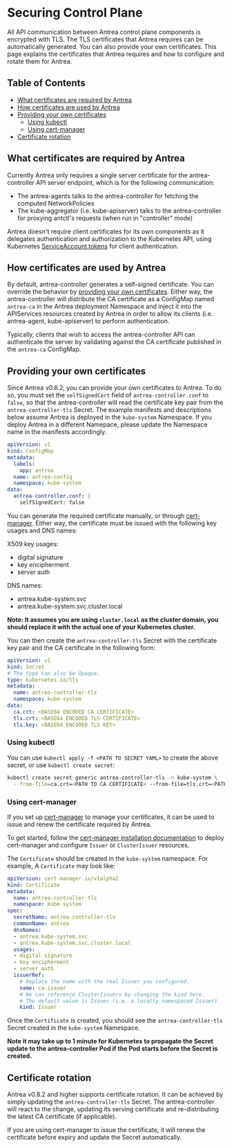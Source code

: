 # Securing Control Plane

All API communication between Antrea control plane components is encrypted with
TLS. The TLS certificates that Antrea requires can be automatically generated.
You can also provide your own certificates. This page explains the certificates
that Antrea requires and how to configure and rotate them for Antrea.

## Table of Contents
  - [What certificates are required by Antrea](#what-certificates-are-required-by-antrea)
  - [How certificates are used by Antrea](#how-certificates-are-used-by-antrea)
  - [Providing your own certificates](#providing-your-own-certificates)
    - [Using kubectl](#using-kubectl)
    - [Using cert-manager](#using-cert-manager)
  - [Certificate rotation](#certificate-rotation)

## What certificates are required by Antrea

Currently Antrea only requires a single server certificate for the
antrea-controller API server endpoint, which is for the following communication:
- The antrea-agents talks to the antrea-controller for fetching the computed
 NetworkPolicies
- The kube-aggregator (i.e. kube-apiserver) talks to the antrea-controller for
 proxying antctl's requests (when run in "controller" mode)

Antrea doesn't require client certificates for its own components as it
delegates authentication and authorization to the Kubernetes API, using
Kubernetes [ServiceAccount tokens](https://kubernetes.io/docs/reference/access-authn-authz/authentication/#service-account-tokens)
for client authentication.

## How certificates are used by Antrea

By default, antrea-controller generates a self-signed certificate. You can
override the behavior by [providing your own certificates](#providing-your-own-certificates).
Either way, the antrea-controller will distribute the CA certificate as a
ConfigMap named `antrea-ca` in the Antrea deployment Namespace and inject it
into the APIServices resources created by Antrea in order to allow its clients
(i.e. antrea-agent, kube-apiserver) to perform authentication.

Typically, clients that wish to access the antrea-controller API can
authenticate the server by validating against the CA certificate published in
the `antrea-ca` ConfigMap.

## Providing your own certificates

Since Antrea v0.8.2, you can provide your own certificates to Antrea. To do so,
you must set the `selfSignedCert` field of `antrea-controller.conf` to `false`,
so that the antrea-controller will read the certificate key pair from the
`antrea-controller-tls` Secret. The example manifests and descriptions below
assume Antrea is deployed in the `kube-system` Namespace. If you deploy Antrea
in a different Namepace, please update the Namespace name in the manifests
accordingly.

```yaml
apiVersion: v1
kind: ConfigMap
metadata:
  labels:
    app: antrea
  name: antrea-config
  namespace: kube-system
data:
  antrea-controller.conf: |
    selfSignedCert: false
```

You can generate the required certificate manually, or through
[cert-manager](https://cert-manager.io/docs/). Either way, the certificate must
be issued with the following key usages and DNS names:

X509 key usages:
- digital signature
- key encipherment
- server auth

DNS names:
- antrea.kube-system.svc
- antrea.kube-system.svc.cluster.local

**Note: It assumes you are using `cluster.local` as the cluster domain, you
should replace it with the actual one of your Kubernetes cluster.**

You can then create the `antrea-controller-tls` Secret with the certificate key
pair and the CA certificate in the following form:
```yaml
apiVersion: v1
kind: Secret
# The type can also be Opaque.
type: kubernetes.io/tls
metadata:
  name: antrea-controller-tls
  namespace: kube-system
data:
  ca.crt: <BASE64 ENCODED CA CERTIFICATE>
  tls.crt: <BASE64 ENCODED TLS CERTIFICATE>
  tls.key: <BASE64 ENCODED TLS KEY>
```

### Using kubectl

You can use `kubectl apply -f <PATH TO SECRET YAML>` to create the above secret,
or use `kubectl create secret`:

```bash
kubectl create secret generic antrea-controller-tls -n kube-system \
  --from-file=ca.crt=<PATH TO CA CERTIFICATE> --from-file=tls.crt=<PATH TO TLS CERTIFICATE> --from-file=tls.key=<PATH TO TLS KEY>
```

### Using cert-manager

If you set up [cert-manager](https://cert-manager.io/docs/) to manage your
certificates, it can be used to issue and renew the certificate required by
Antrea.

To get started, follow the [cert-manager installation documentation](
https://cert-manager.io/docs/installation/kubernetes/) to deploy cert-manager
and configure `Issuer` or `ClusterIssuer` resources.

The `Certificate` should be created in the `kube-system` namespace. For example,
A `Certificate` may look like:

```yaml
apiVersion: cert-manager.io/v1alpha2
kind: Certificate
metadata:
  name: antrea-controller-tls
  namespace: kube-system
spec:
  secretName: antrea-controller-tls
  commonName: antrea
  dnsNames:
  - antrea.kube-system.svc
  - antrea.kube-system.svc.cluster.local
  usages:
  - digital signature
  - key encipherment
  - server auth
  issuerRef:
    # Replace the name with the real Issuer you configured.
    name: ca-issuer
    # We can reference ClusterIssuers by changing the kind here.
    # The default value is Issuer (i.e. a locally namespaced Issuer)
    kind: Issuer
```

Once the `Certificate` is created, you should see the `antrea-controller-tls`
Secret created in the `kube-system` Namespace.

**Note it may take up to 1 minute for Kubernetes to propagate the Secret update
to the antrea-controller Pod if the Pod starts before the Secret is created.**

## Certificate rotation

Antrea v0.8.2 and higher supports certificate rotation. It can be achieved by
simply updating the `antrea-controller-tls` Secret. The
antrea-controller will react to the change, updating its serving certificate and
re-distributing the latest CA certificate (if applicable).

If you are using cert-manager to issue the certificate, it will renew the
certificate before expiry and update the Secret automatically.